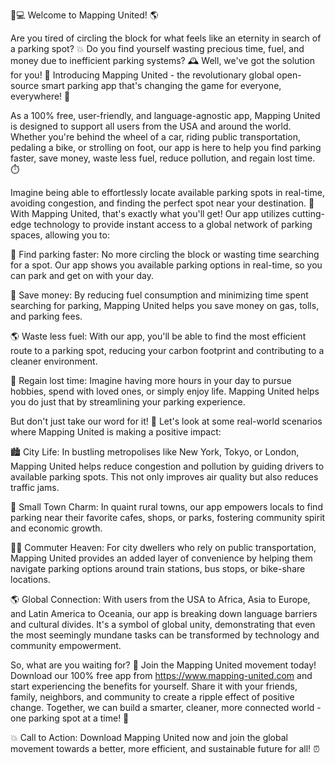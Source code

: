🚗💻 Welcome to Mapping United! 🌎

Are you tired of circling the block for what feels like an eternity in search of a parking spot? 💥 Do you find yourself wasting precious time, fuel, and money due to inefficient parking systems? 🕰️ Well, we've got the solution for you! 🎉 Introducing Mapping United - the revolutionary global open-source smart parking app that's changing the game for everyone, everywhere! 🌟

As a 100% free, user-friendly, and language-agnostic app, Mapping United is designed to support all users from the USA and around the world. Whether you're behind the wheel of a car, riding public transportation, pedaling a bike, or strolling on foot, our app is here to help you find parking faster, save money, waste less fuel, reduce pollution, and regain lost time. ⏱️

Imagine being able to effortlessly locate available parking spots in real-time, avoiding congestion, and finding the perfect spot near your destination. 📍 With Mapping United, that's exactly what you'll get! Our app utilizes cutting-edge technology to provide instant access to a global network of parking spaces, allowing you to:

🔹 Find parking faster: No more circling the block or wasting time searching for a spot. Our app shows you available parking options in real-time, so you can park and get on with your day.

💸 Save money: By reducing fuel consumption and minimizing time spent searching for parking, Mapping United helps you save money on gas, tolls, and parking fees.

🌎 Waste less fuel: With our app, you'll be able to find the most efficient route to a parking spot, reducing your carbon footprint and contributing to a cleaner environment.

💪 Regain lost time: Imagine having more hours in your day to pursue hobbies, spend with loved ones, or simply enjoy life. Mapping United helps you do just that by streamlining your parking experience.

But don't just take our word for it! 🤔 Let's look at some real-world scenarios where Mapping United is making a positive impact:

🏙️ City Life: In bustling metropolises like New York, Tokyo, or London, Mapping United helps reduce congestion and pollution by guiding drivers to available parking spots. This not only improves air quality but also reduces traffic jams.

🌳 Small Town Charm: In quaint rural towns, our app empowers locals to find parking near their favorite cafes, shops, or parks, fostering community spirit and economic growth.

🏃‍♀️ Commuter Heaven: For city dwellers who rely on public transportation, Mapping United provides an added layer of convenience by helping them navigate parking options around train stations, bus stops, or bike-share locations.

🌎 Global Connection: With users from the USA to Africa, Asia to Europe, and Latin America to Oceania, our app is breaking down language barriers and cultural divides. It's a symbol of global unity, demonstrating that even the most seemingly mundane tasks can be transformed by technology and community empowerment.

So, what are you waiting for? 🤔 Join the Mapping United movement today! Download our 100% free app from https://www.mapping-united.com and start experiencing the benefits for yourself. Share it with your friends, family, neighbors, and community to create a ripple effect of positive change. Together, we can build a smarter, cleaner, more connected world - one parking spot at a time! 🌟

💥 Call to Action: Download Mapping United now and join the global movement towards a better, more efficient, and sustainable future for all! ⏰